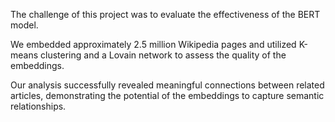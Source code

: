 The challenge of this project was to evaluate the effectiveness of the BERT model.

We embedded approximately 2.5 million Wikipedia pages and utilized K-means clustering and a Lovain network to assess the quality of the embeddings.

Our analysis successfully revealed meaningful connections between related articles, demonstrating the potential of the embeddings to capture semantic relationships.

